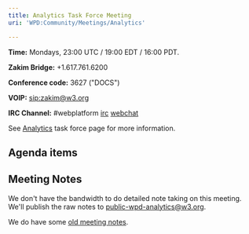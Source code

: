 ```yaml
---
title: Analytics Task Force Meeting
uri: 'WPD:Community/Meetings/Analytics'

---
```

**Time:** Mondays, 23:00 UTC / 19:00 EDT / 16:00 PDT.

**Zakim Bridge:** +1.617.761.6200

**Conference code:** 3627 ("DOCS")

**VOIP:** <sip:zakim@w3.org>

**IRC Channel:** \#webplatform [irc](irc://irc.freenode.net/webplatform) [webchat](http://webchat.freenode.net/?channels=#webplatform)

See [Analytics](/WPD:Community/Task_Force/Analytics) task force page for more information.

## <span>Agenda items</span>

## <span>Meeting Notes</span>

We don't have the bandwidth to do detailed note taking on this meeting. We'll publish the raw notes to public-wpd-analytics@w3.org.

We do have some [old meeting notes](/WPD:Community/Meetings/Analytics/old_meetings).